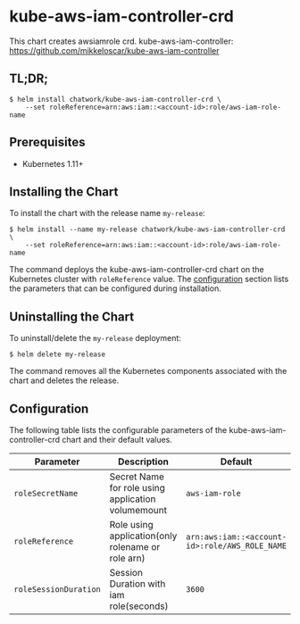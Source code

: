 # kube-aws-iam-controller-crd

This chart creates awsiamrole crd.
kube-aws-iam-controller: https://github.com/mikkeloscar/kube-aws-iam-controller

## TL;DR;

```
$ helm install chatwork/kube-aws-iam-controller-crd \
    --set roleReference=arn:aws:iam::<account-id>:role/aws-iam-role-name
```

## Prerequisites

* Kubernetes 1.11+

## Installing the Chart

To install the chart with the release name `my-release`:

```
$ helm install --name my-release chatwork/kube-aws-iam-controller-crd \
    --set roleReference=arn:aws:iam::<account-id>:role/aws-iam-role-name
```

The command deploys the kube-aws-iam-controller-crd chart on the Kubernetes cluster with `roleReference` value. The [configuration](https://github.com/chatwork/charts/tree/master/kube-aws-iam-controller-crd#configuration) section lists the parameters that can be configured during installation.

## Uninstalling the Chart

To uninstall/delete the `my-release` deployment:

```
$ helm delete my-release
```

The command removes all the Kubernetes components associated with the chart and deletes the release.

## Configuration

The following table lists the configurable parameters of the kube-aws-iam-controller-crd chart and their default values.

|  Parameter | Description | Default |
| --- | --- | --- |
| `roleSecretName` | Secret Name for role using application volumemount | `aws-iam-role` |
|  `roleReference` | Role using application(only rolename or role arn) | `arn:aws:iam::<account-id>:role/AWS_ROLE_NAME` |
|  `roleSessionDuration` | Session Duration with iam role(seconds) | `3600` |
